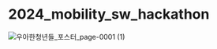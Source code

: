 # 2024_mobility_sw_hackathon

![우아한청년들_포스터_page-0001 (1)](https://github.com/gigohe2/2024_mobility_sw_hackathon/assets/59073888/233a80fd-a919-4c1f-b66c-d149e5601998)
